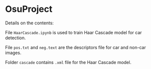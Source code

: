 # OsuProject


Details on the contents:

File <code>HaarCascade.ipynb</code> is used to train Haar Cascade model for car detection.

File <code>pos.txt</code> and <code>neg.text</code> are the descriptors file for car and non-car images.

Folder <code>cascade</code> contains <code>.xml</code> file for the Haar Cascade model.